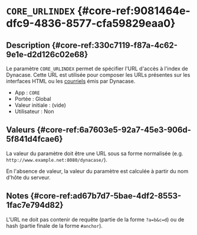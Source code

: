 # `CORE_URLINDEX` {#core-ref:9081464e-dfc9-4836-8577-cfa59829eaa0}

## Description {#core-ref:330c7119-f87a-4c62-9e1e-d2d126c02e68}

Le paramètre `CORE_URLINDEX` permet de spécifier l'URL d'accès à l'index de
Dynacase. Cette URL est utilisée pour composer les URLs présentes sur les
interfaces HTML ou les [courriels][mailaction] émis par Dynacase.

*   App : `CORE`
*   Portée : Global
*   Valeur initiale : (vide)
*   Utilisateur : Non

## Valeurs {#core-ref:6a7603e5-92a7-45e3-906d-5f841d4fcae6}

La valeur du paramètre doit être une URL sous sa forme normalisée
(e.g. `http://www.example.net:8080/dynacase/`).

En l'absence de valeur, la valeur du paramètre est calculée à partir du nom
d'hôte du serveur.

## Notes {#core-ref:ad67b7d7-5bae-4df2-8553-1fac7e794d82}

L'URL ne doit pas contenir de requête (partie de la forme `?a=b&c=d`) ou de
hash (partie finale de la forme `#anchor`).

<!-- links -->

[mailaction]: #core-ref:c1d9e009-49a5-47a4-9104-4d044ea24aa3